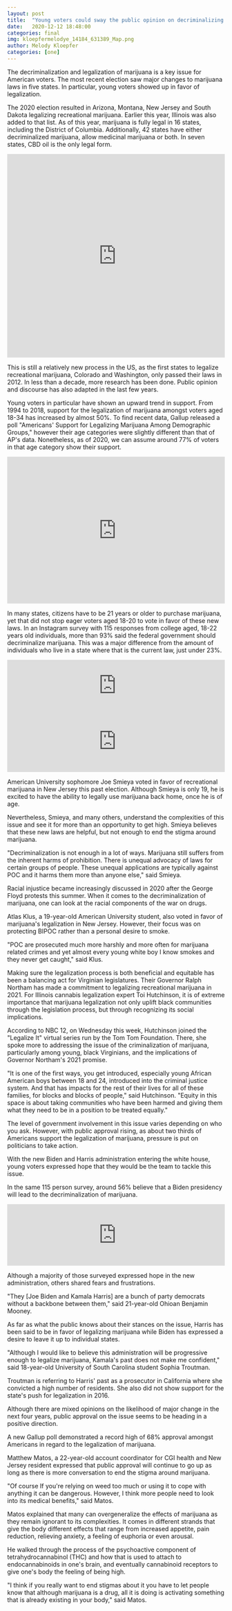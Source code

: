 ```yaml
---
layout: post
title:  "Young voters could sway the public opinion on decriminalizing marijuana"
date:   2020-12-12 18:48:00
categories: final
img: kloepfermelodye_14184_631389_Map.png
author: Melody Kloepfer 
categories: [one]
---
```


The decriminalization and legalization of marijuana is a key issue for American voters. The most recent election saw major changes to marijuana laws in five states. In particular, young voters showed up in favor of legalization.

The 2020 election resulted in Arizona, Montana, New Jersey and South Dakota legalizing recreational marijuana. Earlier this year, Illinois was also added to that list. As of this year, marijuana is fully legal in 16 states, including the District of Columbia. Additionally, 42 states have either decriminalized marijuana, allow medicinal marijuana or both. In seven states, CBD oil is the only legal form.

<iframe title="Marijuana laws by state" aria-label="Map" id="datawrapper-chart-qDmAg" src="https://datawrapper.dwcdn.net/qDmAg/1/" scrolling="no" frameborder="0" style="width: 0; min-width: 100% !important; border: none;" height="470"></iframe>
<script type="text/javascript">!function(){"use strict";window.addEventListener("message",(function(a){if(void 0!==a.data["datawrapper-height"])for(var e in a.data["datawrapper-height"]){var t=document.getElementById("datawrapper-chart-"+e)||document.querySelector("iframe[src*='"+e+"']");t&&(t.style.height=a.data["datawrapper-height"][e]+"px")}}))}();
</script>

This is still a relatively new process in the US, as the first states to legalize recreational marijuana, Colorado and Washington, only passed their laws in 2012. In less than a decade, more research has been done. Public opinion and discourse has also adapted in the last few years.

Young voters in particular have shown an upward trend in support. From 1994 to 2018, support for the legalization of marijuana amongst voters aged 18-34 has increased by almost 50%. To find recent data, Gallup released a poll "Americans' Support for Legalizing Marijuana Among Demographic Groups," however their age categories were slightly different than that of AP's data. Nonetheless, as of 2020, we can assume around 77% of voters in that age category show their support. 

<iframe title="Support among 18-34 year old voters for marijuana legalization by election year from 1994-2020" aria-label="Interactive line chart" id="datawrapper-chart-glTVv" src="https://datawrapper.dwcdn.net/glTVv/1/" scrolling="no" frameborder="0" style="width: 0; min-width: 100% !important; border: none;" height="339"></iframe>
<script type="text/javascript">!function(){"use strict";window.addEventListener("message",(function(a){if(void 0!==a.data["datawrapper-height"])for(var e in a.data["datawrapper-height"]){var t=document.getElementById("datawrapper-chart-"+e)||document.querySelector("iframe[src*='"+e+"']");t&&(t.style.height=a.data["datawrapper-height"][e]+"px")}}))}();
</script>

In many states, citizens have to be 21 years or older to purchase marijuana, yet that did not stop eager voters aged 18-20 to vote in favor of these new laws. In an Instagram survey with 115 responses from college aged, 18-22 years old individuals, more than 93% said the federal government should decriminalize marijuana. This was a major difference from the amount of individuals who live in a state where that is the current law, just under 23%.

<iframe title="Is marijuana legal/decriminalized in your home state?" aria-label="Stacked Bars" id="datawrapper-chart-q7hqD" src="https://datawrapper.dwcdn.net/q7hqD/1/" scrolling="no" frameborder="0" style="width: 0; min-width: 100% !important; border: none;" height="117"></iframe>
<script type="text/javascript">!function(){"use strict";window.addEventListener("message",(function(a){if(void 0!==a.data["datawrapper-height"])for(var e in a.data["datawrapper-height"]){var t=document.getElementById("datawrapper-chart-"+e)||document.querySelector("iframe[src*='"+e+"']");t&&(t.style.height=a.data["datawrapper-height"][e]+"px")}}))}();
</script>

<iframe title="Do you think the federal government should legalize/decriminalize marijuana at a national level?" aria-label="Stacked Bars" id="datawrapper-chart-GrYIt" src="https://datawrapper.dwcdn.net/GrYIt/2/" scrolling="no" frameborder="0" style="width: 0; min-width: 100% !important; border: none;" height="142"></iframe>
<script type="text/javascript">!function(){"use strict";window.addEventListener("message",(function(a){if(void 0!==a.data["datawrapper-height"])for(var e in a.data["datawrapper-height"]){var t=document.getElementById("datawrapper-chart-"+e)||document.querySelector("iframe[src*='"+e+"']");t&&(t.style.height=a.data["datawrapper-height"][e]+"px")}}))}();
</script>

American University sophomore Joe Smieya voted in favor of recreational marijuana in New Jersey this past election. Although Smieya is only 19, he is excited to have the ability to legally use marijuana back home, once he is of age.

Nevertheless, Smieya, and many others, understand the complexities of this issue and see it for more than an opportunity to get high. Smieya believes that these new laws are helpful, but not enough to end the stigma around marijuana.

"Decriminalization is not enough in a lot of ways. Marijuana still suffers from the inherent harms of prohibition. There is unequal advocacy of laws for certain groups of people. These unequal applications are typically against POC and it harms them more than anyone else," said Smieya.

Racial injustice became increasingly discussed in 2020 after the George Floyd protests this summer. When it comes to the decriminalization of marijuana, one can look at the racial components of the war on drugs.

Atlas Klus, a 19-year-old American University student, also voted in favor of marijuana's legalization in New Jersey. However, their focus was on protecting BIPOC rather than a personal desire to smoke.

"POC are prosecuted much more harshly and more often for marijuana related crimes and yet almost every young white boy I know smokes and they never get caught," said Klus.

Making sure the legalization process is both beneficial and equitable has been a balancing act for Virginian legislatures. Their Governor Ralph Northam has made a commitment to legalizing recreational marijuana in 2021. For Illinois cannabis legalization expert Toi Hutchinson, it is of extreme importance that marijuana legalization not only uplift black communities through the legislation process, but through recognizing its social implications.

According to NBC 12, on Wednesday this week, Hutchinson joined the "Legalize It" virtual series run by the Tom Tom Foundation. There, she spoke more to addressing the issue of the criminalization of marijuana, particularly among young, black Virginians, and the implications of Governor Northam's 2021 promise.

"It is one of the first ways, you get introduced, especially young African American boys between 18 and 24, introduced into the criminal justice system. And that has impacts for the rest of their lives for all of these families, for blocks and blocks of people," said Hutchinson. "Equity in this space is about taking communities who have been harmed and giving them what they need to be in a position to be treated equally."

The level of government involvement in this issue varies depending on who you ask. However, with public approval rising, as about two thirds of Americans support the legalization of marijuana, pressure is put on politicians to take action.

With the new Biden and Harris administration entering the white house, young voters expressed hope that they would be the team to tackle this issue.

In the same 115 person survey, around 56% believe that a Biden presidency will lead to the decriminalization of marijuana.

<iframe title="Do you think the Biden & Harris administration will legalize/decriminalize marijuana?" aria-label="Stacked Bars" id="datawrapper-chart-UFVJp" src="https://datawrapper.dwcdn.net/UFVJp/1/" scrolling="no" frameborder="0" style="width: 0; min-width: 100% !important; border: none;" height="142"></iframe>
<script type="text/javascript">!function(){"use strict";window.addEventListener("message",(function(a){if(void 0!==a.data["datawrapper-height"])for(var e in a.data["datawrapper-height"]){var t=document.getElementById("datawrapper-chart-"+e)||document.querySelector("iframe[src*='"+e+"']");t&&(t.style.height=a.data["datawrapper-height"][e]+"px")}}))}();
</script>


Although a majority of those surveyed expressed hope in the new administration, others shared fears and frustrations.

"They [Joe Biden and Kamala Harris] are a bunch of party democrats without a backbone between them," said 21-year-old Ohioan Benjamin Mooney.

As far as what the public knows about their stances on the issue, Harris has been said to be in favor of legalizing marijuana while Biden has expressed a desire to leave it up to individual states.

"Although I would like to believe this administration will be progressive enough to legalize marijuana, Kamala's past does not make me confident," said 18-year-old University of South Carolina student Sophia Troutman.

Troutman is referring to Harris' past as a prosecutor in California where she convicted a high number of residents. She also did not show support for the state's push for legalization in 2016.

Although there are mixed opinions on the likelihood of major change in the next four years, public approval on the issue seems to be heading in a positive direction.

A new Gallup poll demonstrated a record high of 68% approval amongst Americans in regard to the legalization of marijuana.

Matthew Matos, a 22-year-old account coordinator for CGI health and New Jersey resident expressed that public approval will continue to go up as long as there is more conversation to end the stigma around marijuana.

"Of course If you're relying on weed too much or using it to cope with anything it can be dangerous. However, I think more people need to look into its medical benefits," said Matos.

Matos explained that many can overgeneralize the effects of marijuana as they remain ignorant to its complexities. It comes in different strands that give the body different effects that range from increased appetite, pain reduction, relieving anxiety, a feeling of euphoria or even arousal.

He walked through the process of the psychoactive component of tetrahydrocannabinol (THC) and how that is used to attach to endocannabinoids in one's brain, and eventually cannabinoid receptors to give one's body the feeling of being high.

"I think if you really want to end stigmas about it you have to let people know that although marijuana is a drug, all it is doing is activating something that is already existing in your body," said Matos.